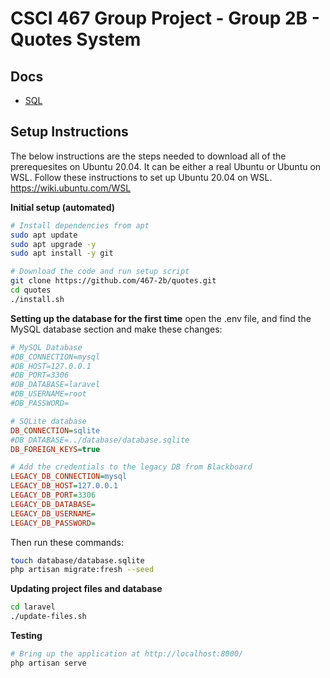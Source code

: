 # CSCI 467 Group Project - Group 2B - Quotes System

## Docs

* [SQL](sql/README.md)

## Setup Instructions

The below instructions are the steps needed to download all of the prerequesites on Ubuntu 20.04. It can be either a real Ubuntu or Ubuntu on WSL. Follow these instructions to set up Ubuntu 20.04 on WSL. https://wiki.ubuntu.com/WSL

**Initial setup (automated)**
```sh
# Install dependencies from apt
sudo apt update
sudo apt upgrade -y
sudo apt install -y git

# Download the code and run setup script
git clone https://github.com/467-2b/quotes.git
cd quotes
./install.sh
```

**Setting up the database for the first time**
open the .env file, and find the MySQL database section and make these changes:
```ini
# MySQL Database
#DB_CONNECTION=mysql
#DB_HOST=127.0.0.1
#DB_PORT=3306
#DB_DATABASE=laravel
#DB_USERNAME=root
#DB_PASSWORD=

# SQLite database
DB_CONNECTION=sqlite
#DB_DATABASE=../database/database.sqlite
DB_FOREIGN_KEYS=true

# Add the credentials to the legacy DB from Blackboard
LEGACY_DB_CONNECTION=mysql
LEGACY_DB_HOST=127.0.0.1
LEGACY_DB_PORT=3306
LEGACY_DB_DATABASE=
LEGACY_DB_USERNAME=
LEGACY_DB_PASSWORD=
```

Then run these commands: 
```sh
touch database/database.sqlite
php artisan migrate:fresh --seed
```

**Updating project files and database**
```sh
cd laravel
./update-files.sh
```

**Testing**
```sh
# Bring up the application at http://localhost:8000/
php artisan serve
```